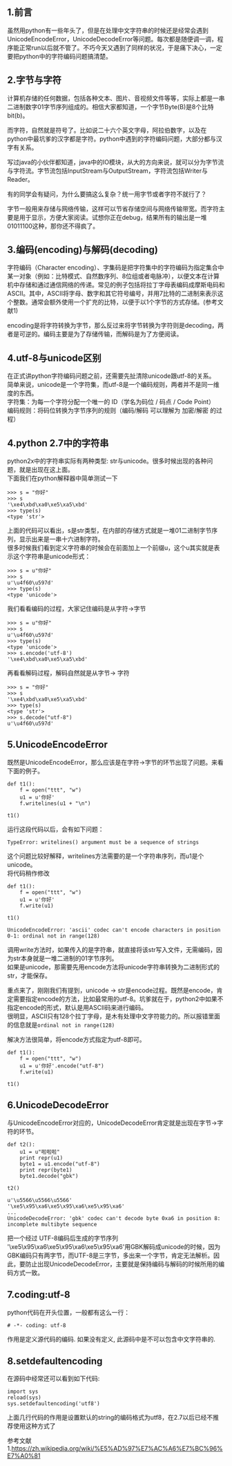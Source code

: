 ## 1.前言
虽然用python有一些年头了，但是在处理中文字符串的时候还是经常会遇到UnicodeEncodeError，UnicodeDecodeError等问题。每次都是随便调一调，程序能正常run以后就不管了。不巧今天又遇到了同样的状况，于是痛下决心，一定要把python中的字符编码问题搞清楚。  

## 2.字节与字符  
计算机存储的任何数据，包括各种文本、图片、音视频文件等等，实际上都是一串二进制数字01字节序列组成的。相信大家都知道，一个字节Byte(B)是8个比特bit(b)。  

而字符，自然就是符号了。比如说二十六个英文字母，阿拉伯数字，以及在python中最坑爹的汉字都是字符。python中遇到的字符编码问题，大部分都与汉字有关系。  

写过java的小伙伴都知道，java中的IO模块，从大的方向来说，就可以分为字节流与字符流。字节流包括InputStream与OutputStream，字符流包括Writer与Reader。  

有的同学会有疑问，为什么要搞这么复杂？统一用字节或者字符不就行了？  

字节一般用来存储与网络传输，这样可以节省存储空间与网络传输带宽。而字符主要是用于显示，方便大家阅读。试想你正在debug，结果所有的输出是一堆01011100这种，那你还不得疯了。  

## 3.编码(encoding)与解码(decoding)
字符编码（Character encoding）、字集码是把字符集中的字符编码为指定集合中某一对象（例如：比特模式、自然数序列、8位组或者电脉冲），以便文本在计算机中存储和通过通信网络的传递。常见的例子包括将拉丁字母表编码成摩斯电码和ASCII。其中，ASCII将字母、数字和其它符号编号，并用7比特的二进制来表示这个整数。通常会额外使用一个扩充的比特，以便于以1个字节的方式存储。(参考文献1)  

encoding是将字符转换为字节，那么反过来将字节转换为字符则是decoding，两者是可逆的。编码主要是为了存储传输，而解码是为了方便阅读。  

## 4.utf-8与unicode区别
在正式讲python字符编码问题之前，还需要先扯清除unicode跟utf-8的关系。  
简单来说，unicode是一个字符集，而utf-8是一个编码规则，两者并不是同一维度的东西。  
字符集：为每一个字符分配一个唯一的 ID（学名为码位 / 码点 / Code Point）  
编码规则：将码位转换为字节序列的规则（编码/解码 可以理解为 加密/解密 的过程）  


## 4.python 2.7中的字符串
python2x中的字符串实际有两种类型: str与unicode。很多时候出现的各种问题，就是出现在这上面。  
下面我们在python解释器中简单测试一下  
```
>>> s = "你好"
>>> s
'\xe4\xbd\xa0\xe5\xa5\xbd'
>>> type(s)
<type 'str'>
```  
上面的代码可以看出，s是str类型，在内部的存储方式就是一堆01二进制字节序列，显示出来是一串十六进制字符。  
很多时候我们看到定义字符串的时候会在前面加上一个前缀u，这个u其实就是表示这个字符串是unicode形式：  

```
>>> s = u"你好"
>>> s
u'\u4f60\u597d'
>>> type(s)
<type 'unicode'>
```  

我们看看编码的过程，大家记住编码是从字符->字节  

```
>>> s = u"你好"
>>> s
u'\u4f60\u597d'
>>> type(s)
<type 'unicode'>
>>> s.encode('utf-8')
'\xe4\xbd\xa0\xe5\xa5\xbd'
```  

再看看解码过程，解码自然就是从字节-> 字符  

```
>>> s = "你好"
>>> s
'\xe4\xbd\xa0\xe5\xa5\xbd'
>>> type(s)
<type 'str'>
>>> s.decode("utf-8")
u'\u4f60\u597d'
```  

## 5.UnicodeEncodeError  
既然是UnicodeEncodeError，那么应该是在字符->字节的环节出现了问题。来看下面的例子。  

```
def t1():
    f = open("ttt", "w")
    u1 = u'你好'
    f.writelines(u1 + "\n")

t1()
```  

运行这段代码以后，会有如下问题：  

```
TypeError: writelines() argument must be a sequence of strings
```  

这个问题比较好解释，writelines方法需要的是一个字符串序列，而u1是个unicode。  
将代码稍作修改  

```
def t1():
    f = open("ttt", "w")
    u1 = u'你好'
    f.write(u1)

t1()
```  

```
UnicodeEncodeError: 'ascii' codec can't encode characters in position 0-1: ordinal not in range(128)
```  

调用write方法时，如果传入的是字符串，就直接将该str写入文件，无需编码，因为str本身就是一堆二进制的01字节序列。  
如果是unicode，那需要先用encode方法将unicode字符串转换为二进制形式的str，才能保存。  

重点来了，刚刚我们有提到，unicode -> str是encode过程。既然是encode，肯定需要指定encode的方法，比如最常用的utf-8。坑爹就在于，python2中如果不指定encode的形式，默认是用ASCII码来进行编码。  
很明显，ASCII只有128个拉丁字母，是木有处理中文字符能力的。所以报错里面的信息就是`ordinal not in range(128)`  

解决方法很简单，将encode方式指定为utf-8即可。  

```
def t1():
    f = open("ttt", "w")
    u1 = u'你好'.encode("utf-8")
    f.write(u1)

t1()
```  

## 6.UnicodeDecodeError  
与UnicodeEncodeError对应的，UnicodeDecodeError肯定就是出现在字节->字符的环节。  

```
def t2():
    u1 = u"啦啦啦"
    print repr(u1)
    byte1 = u1.encode("utf-8")
    print repr(byte1)
    byte1.decode("gbk")

t2()
```  

```
u'\u5566\u5566\u5566'
'\xe5\x95\xa6\xe5\x95\xa6\xe5\x95\xa6'
...
UnicodeDecodeError: 'gbk' codec can't decode byte 0xa6 in position 8: incomplete multibyte sequence
```  
把一个经过 UTF-8编码后生成的字节序列 '\xe5\x95\xa6\xe5\x95\xa6\xe5\x95\xa6'用GBK解码成unicode的时候，因为GBK编码只有两字节，而UTF-8是三字节，多出来一个字节，肯定无法解析。因此，要防止出现UnicodeDecodeError，主要就是保持编码与解码的时候所用的编码方式一致。  

## 7.coding:utf-8
python代码在开头位置，一般都有这么一行：  

```
# -*- coding: utf-8
```  

作用是定义源代码的编码. 如果没有定义, 此源码中是不可以包含中文字符串的.  

## 8.setdefaultencoding
在源码中经常还可以看到如下代码:

```
import sys
reload(sys)
sys.setdefaultencoding('utf8')
```  
上面几行代码的作用是设置默认的string的编码格式为utf8，在2.7以后已经不推荐使用这种方式了  




参考文献
1.https://zh.wikipedia.org/wiki/%E5%AD%97%E7%AC%A6%E7%BC%96%E7%A0%81
